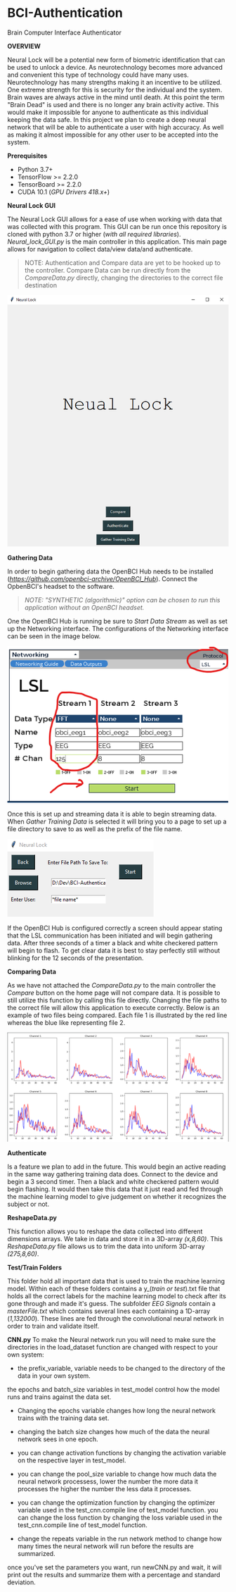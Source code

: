 # BCI-Authentication
Brain Computer Interface Authenticator

**OVERVIEW**

Neural Lock will be a potential new form of biometric identification that can be used to unlock a device. As neurotechnology becomes more advanced and convenient this type of technology could have many uses. Neurotechnology has many strengths making it an incentive to be utilized. One extreme strength for this is security for the individual and the system. Brain waves are always active in the mind until death. At this point the term "Brain Dead" is used and there is no longer any brain activity active. This would make it impossible for anyone to authenticate as this individual keeping the data safe. In this project we plan to create a deep neural network that will be able to authenticate a user with high accuracy. As well as making it almost impossible for any other user to be accepted into the system.

**Prerequisites**

  - Python 3.7+
  - TensorFlow >= 2.2.0
  - TensorBoard >= 2.2.0
  - CUDA 10.1 (*GPU Drivers 418.x+*)

**Neural Lock GUI**

The Neural Lock GUI allows for a ease of use when working with data that was collected with this program. This GUI can be run once this repository is cloned with python 3.7 or higher (*with all required libraries*). *Neural_lock_GUI.py* is the main controller in this application. This main page allows for navigation to collect data/view data/and authenticate.
> NOTE: Authentication and Compare data are yet to be hooked up to the controller. Compare Data can be run directly from the *CompareData.py* directly, changing the directories to the correct file destination

![GUI](Images/NeuralLockGUIHomePage.png)

**Gathering Data**

In order to begin gathering data the OpenBCI Hub needs to be installed (*https://github.com/openbci-archive/OpenBCI_Hub*). Connect the OpbenBCI's headset to the software.
> *NOTE: "SYNTHETIC (algorithmic)" option can be chosen to run this application without an OpenBCI headset.*

One the OpenBCI Hub is running be sure to *Start Data Stream* as well as set up the Networking interface. The configurations of the Networking interface can be seen in the image below.

![](Images/LSLConfig.png)

Once this is set up and streaming data it is able to begin streaming data. When *Gather Training Data* is selected it will bring you to a page to set up a file directory to save to as well as the prefix of the file name.

![](Images/GatherDataPage.png)

If the OpenBCI Hub is configured correctly a screen should appear stating that the LSL communication has been initiated and will begin gathering data. After three seconds of a timer a black and white checkered pattern will begin to flash. To get clear data it is best to stay perfectly still without blinking for the 12 seconds of the presentation.

**Comparing Data**

As we have not attached the *CompareData.py* to the main controller the *Compare* button on the home page will not compare data. It is possible to still utilize this function by calling this file directly. Changing the file paths to the correct file will allow this application to execute correctly. Below is an example of two files being compared. Each file 1 is illustrated by the red line whereas the blue like representing file 2.

![](Images/CompareDataVisual.png)

**Authenticate**

Is a feature we plan to add in the future. This would begin an active reading in the same way gathering training data does. Connect to the device and begin a 3 second timer. Then a black and white checkered pattern would begin flashing. It would then take this data that it just read and fed through the machine learning model to give judgement on whether it recognizes the subject or not.

**ReshapeData.py**

This function allows you to reshape the data collected into different dimensions arrays. We take in data and store it in a 3D-array *(x,8,60)*. This *ReshapeData.py* file allows us to trim the data into uniform 3D-array *(275,8,60)*.

**Test/Train Folders**

This folder hold all important data that is used to train the machine learning model. Within each of these folders contains a y_(*train or test*).txt file that holds all the correct labels for the machine learning model to check after its gone through and made it's guess. The subfolder *EEG Signals* contain a *masterFile.txt* which contains several lines each containing a 1D-array (*1,132000*). These lines are fed through the convolutional neural network in order to train and validate itself.

**CNN.py**
To make the Neural network run you will need to make sure the directories in the load_dataset function are changed with respect to your own system:
  - the prefix_variable, variable needs to be changed to the directory of the data in your own system.

the epochs and batch_size variables in test_model control how the model runs and trains against the data set.
  - Changing the epochs variable changes how long the neural network trains with the training data set.
  - changing the batch size changes how much of the data the neural network sees in one epoch.

  - you can change activation functions by changing the activation variable on the respective layer in test_model.
  - you can change the pool_size variable to change how much data the neural network processess, lower the number the more data it processes the higher the number the less data it processes.
  - you can change the optimization function by changing the optimizer variable used in the test_cnn.compile line of test_model function.
you can change the loss function by changing the loss variable used in the test_cnn.compile line of test_model function.
  - change the repeats variable in the run network method to change how many times the neural network will run before the results are summarized.

once you've set the parameters you want, run newCNN.py and wait, it will print out the results and summarize them with a percentage and standard deviation.
